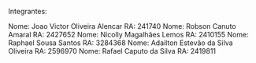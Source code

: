 Integrantes:

Nome: Joao Victor Oliveira Alencar
RA: 241740
Nome: Robson Canuto Amaral
RA: 2427652
Nome: Nicolly Magalhães Lemos
RA: 2410155
Nome: Raphael Sousa Santos
RA: 3284368
Nome: Adailton Estevão da Silva Oliveira 
RA: 2596970
Nome: Rafael Caputo da Silva
RA: 2419811
